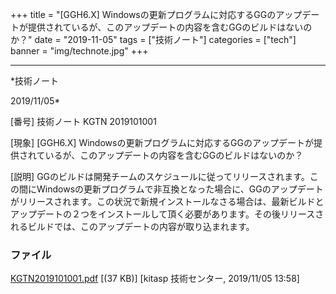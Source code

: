 ﻿+++
title = "[GGH6.X] Windowsの更新プログラムに対応するGGのアップデートが提供されているが、このアップデートの内容を含むGGのビルドはないのか？"
date = "2019-11-05"
tags = ["技術ノート"]
categories = ["tech"]
banner = "img/technote.jpg"
+++

-----------------------------------------------------------------------------------------------------------------------------

*技術ノート

2019/11/05*


[番号]
技術ノート KGTN 2019101001

[現象]
[GGH6.X]
Windowsの更新プログラムに対応するGGのアップデートが提供されているが、このアップデートの内容を含むGGのビルドはないのか？

[説明]
GGのビルドは開発チームのスケジュールに従ってリリースされます。この間にWindowsの更新プログラムで非互換となった場合に、GGのアップデートがリリースされます。この状況で新規インストールなさる場合は、最新ビルドとアップデートの２つをインストールして頂く必要があります。その後リリースされるビルドでは、このアップデートの内容が取り込まれます。


### ファイル

 
 


[KGTN2019101001.pdf](http://techreport.kitasp.net/attachments/download/4403/KGTN2019101001.pdf)
 [(37 KB)] [kitasp 技術センター, 2019/11/05
13:58]


 


 

